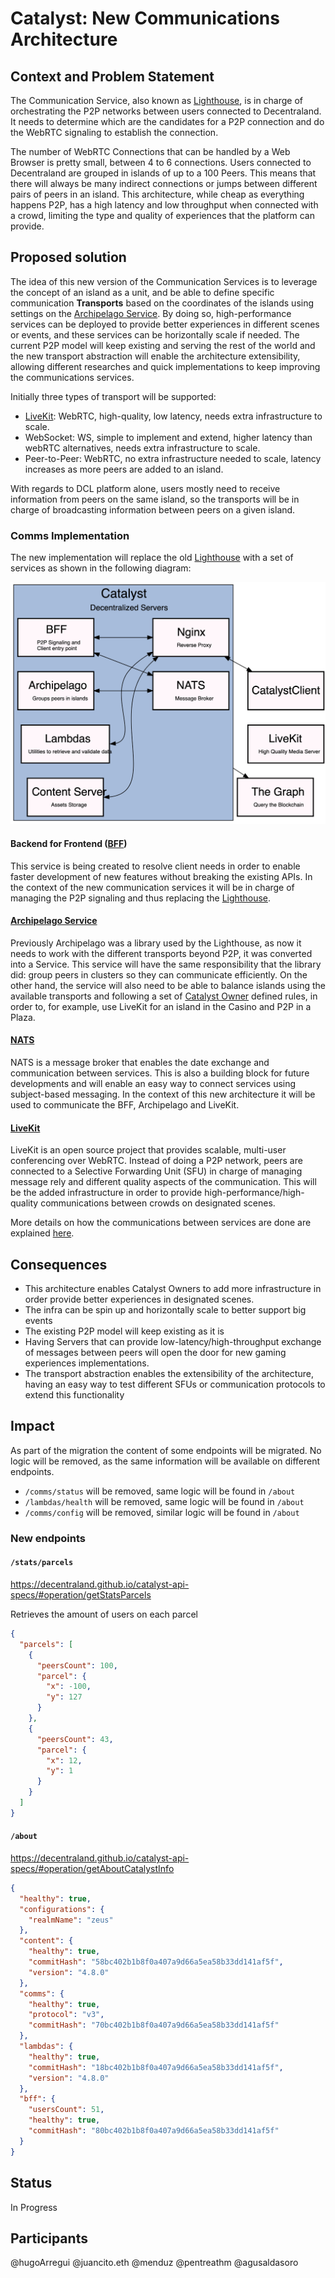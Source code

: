 # Catalyst: New Communications Architecture

## Context and Problem Statement

The Communication Service, also known as [Lighthouse](https://github.com/decentraland/lighthouse), is in charge of orchestrating the P2P networks between users connected to Decentraland. It needs to determine which are the candidates for a P2P connection and do the WebRTC signaling to establish the connection. 

The number of WebRTC Connections that can be handled by a Web Browser is pretty small, between 4 to 6 connections. Users connected to Decentraland are grouped in islands of up to a 100 Peers. This means that there will always be many indirect connections or jumps between different pairs of peers in an island. This architecture, while cheap as everything happens P2P, has a high latency and low throughput when connected with a crowd, limiting the type and quality of experiences that the platform can provide. 

## Proposed solution

The idea of this new version of the Communication Services is to leverage the concept of an island as a unit, and be able to define specific communication **Transports** based on the coordinates of the islands using settings on the [Archipelago Service](https://github.com/decentraland/archipelago-service). By doing so, high-performance services can be deployed to provide better experiences in different scenes or events, and these services can be horizontally scale if needed. The current P2P model will keep existing and serving the rest of the world and the new transport abstraction will enable the architecture extensibility, allowing different researches and quick implementations to keep improving the communications services. 

Initially three types of transport will be supported:

- [LiveKit](https://livekit.io/): WebRTC, high-quality, low latency, needs extra infrastructure to scale.
- WebSocket: WS, simple to implement and extend, higher latency than webRTC alternatives, needs extra infrastructure to scale.
- Peer-to-Peer: WebRTC, no extra infrastructure needed to scale, latency increases as more peers are added to an island.

With regards to DCL platform alone, users mostly need to receive information from peers on the same island, so the transports will be in charge of broadcasting information between peers on a given island. 

### Comms Implementation 

The new implementation will replace the old [Lighthouse](https://github.com/decentraland/lighthouse) with a set of services as shown in the following diagram:

![comms](resources/ADR-70/new-comms.png)

#### Backend for Frontend ([BFF](https://github.com/decentraland/sdk/issues/180))
This service is being created to resolve client needs in order to enable faster development of new features without breaking the existing APIs. In the context of the new communication services it will be in charge of managing the P2P signaling and thus replacing the [Lighthouse](https://github.com/decentraland/lighthouse). 

#### [Archipelago Service](https://github.com/decentraland/archipelago-service)

Previously Archipelago was a library used by the Lighthouse, as now it needs to work with the different transports beyond P2P, it was converted into a Service. This service will have the same responsibility that the library did: group peers in clusters so they can communicate efficiently. On the other hand, the service will also need to be able to balance islands using the available transports and following a set of [Catalyst Owner](https://github.com/decentraland/catalyst-owner) defined rules, in order to, for example, use LiveKit for an island in the Casino and P2P in a Plaza.

#### [NATS](https://nats.io/)

NATS is a message broker that enables the date exchange and communication between services. This is also a building block for future developments and will enable an easy way to connect services using subject-based messaging. In the context of this new architecture it will be used to communicate the BFF, Archipelago and LiveKit. 

#### [LiveKit](https://livekit.io/)

LiveKit is an open source project that provides scalable, multi-user conferencing over WebRTC. Instead of doing a P2P network, peers are connected to a Selective Forwarding Unit (SFU) in charge of managing message rely and different quality aspects of the communication. This will be the added infrastructure in order to provide high-performance/high-quality communications between crowds on designated scenes. 

More details on how the communications between services are done are explained [here](https://github.com/decentraland/comms-v3/blob/main/docs/comms.md).


## Consequences 

- This architecture enables Catalyst Owners to add more infrastructure in order provide better experiences in designated scenes. 
- The infra can be spin up and horizontally scale to better support big events 
- The existing P2P model will keep existing as it is 
- Having Servers that can provide low-latency/high-throughput exchange of messages between peers will open the door for new gaming experiences implementations.
- The transport abstraction enables the extensibility of the architecture, having an easy way to test different SFUs or communication protocols to extend this functionality   

## Impact

As part of the migration the content of some endpoints will be migrated. No logic will be removed, as the same information will be available on different endpoints.

- `/comms/status` will be removed, same logic will be found in `/about`
- `/lambdas/health` will be removed, same logic will be found in `/about`
- `/comms/config` will be removed, similar logic will be found in `/about`

### New endpoints

#### `/stats/parcels`

https://decentraland.github.io/catalyst-api-specs/#operation/getStatsParcels

Retrieves the amount of users on each parcel

```json
{
  "parcels": [
    {
      "peersCount": 100,
      "parcel": {
        "x": -100,
        "y": 127
      }
    },
    {
      "peersCount": 43,
      "parcel": {
        "x": 12,
        "y": 1
      }
    }
  ]
}
```

#### `/about`

https://decentraland.github.io/catalyst-api-specs/#operation/getAboutCatalystInfo

```json
{
  "healthy": true,
  "configurations": {
    "realmName": "zeus"
  },
  "content": {
    "healthy": true,
    "commitHash": "58bc402b1b8f0a407a9d66a5ea58b33dd141af5f",
    "version": "4.8.0"
  },
  "comms": {
    "healthy": true,
    "protocol": "v3",
    "commitHash": "70bc402b1b8f0a407a9d66a5ea58b33dd141af5f"
  },
  "lambdas": {
    "healthy": true,
    "commitHash": "18bc402b1b8f0a407a9d66a5ea58b33dd141af5f",
    "version": "4.8.0"
  },
  "bff": {
    "usersCount": 51,
    "healthy": true,
    "commitHash": "80bc402b1b8f0a407a9d66a5ea58b33dd141af5f"
  }
}
```

## Status

In Progress

## Participants

@hugoArregui
@juancito.eth
@menduz
@pentreathm
@agusaldasoro

